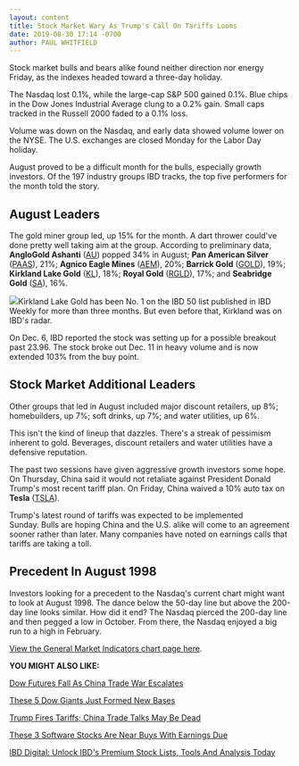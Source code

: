 ```yaml
---
layout: content
title: Stock Market Wary As Trump's Call On Tariffs Looms
date: 2019-08-30 17:14 -0700
author: PAUL WHITFIELD
---
```






Stock market bulls and bears alike found neither direction nor energy Friday, as the indexes headed toward a three-day holiday.




The Nasdaq lost 0.1%, while the large-cap S&P 500 gained 0.1%. Blue chips in the Dow Jones Industrial Average clung to a 0.2% gain. Small caps tracked in the Russell 2000 faded to a 0.1% loss.


Volume was down on the Nasdaq, and early data showed volume lower on the NYSE. The U.S. exchanges are closed Monday for the Labor Day holiday.


August proved to be a difficult month for the bulls, especially growth investors. Of the 197 industry groups IBD tracks, the top five performers for the month told the story.


August Leaders
--------------


The gold miner group led, up 15% for the month. A dart thrower could've done pretty well taking aim at the group. According to preliminary data, **AngloGold Ashanti** ([AU](https://research.investors.com/quote.aspx?symbol=AU)) popped 34% in August; **Pan American Silver** ([PAAS](https://research.investors.com/quote.aspx?symbol=PAAS)), 21%; **Agnico Eagle Mines** ([AEM](https://research.investors.com/quote.aspx?symbol=AEM)), 20%; **Barrick Gold** ([GOLD](https://research.investors.com/quote.aspx?symbol=GOLD)), 19%; **Kirkland Lake Gold** ([KL](https://research.investors.com/quote.aspx?symbol=KL)), 18%; **Royal Gold** ([RGLD](https://research.investors.com/quote.aspx?symbol=RGLD)), 17%; and **Seabridge Gold** ([SA](https://research.investors.com/quote.aspx?symbol=SA)), 16%.


![](https://www.investors.com/wp-content/uploads/2019/08/MP083019-237x300.jpg)Kirkland Lake Gold has been No. 1 on the IBD 50 list published in IBD Weekly for more than three months. But even before that, Kirkland was on IBD's radar.


On Dec. 6, IBD reported the stock was setting up for a possible breakout past 23.96. The stock broke out Dec. 11 in heavy volume and is now extended 103% from the buy point.


Stock Market Additional Leaders
-------------------------------


Other groups that led in August included major discount retailers, up 8%; homebuilders, up 7%; soft drinks, up 7%; and water utilities, up 6%.


This isn't the kind of lineup that dazzles. There's a streak of pessimism inherent to gold. Beverages, discount retailers and water utilities have a defensive reputation.


The past two sessions have given aggressive growth investors some hope. On Thursday, China said it would not retaliate against President Donald Trump's most recent tariff plan. On Friday, China waived a 10% auto tax on **Tesla** ([TSLA](https://research.investors.com/quote.aspx?symbol=TSLA)).


Trump's latest round of tariffs was expected to be implemented Sunday. Bulls are hoping China and the U.S. alike will come to an agreement sooner rather than later. Many companies have noted on earnings calls that tariffs are taking a toll.


Precedent In August 1998
------------------------


Investors looking for a precedent to the Nasdaq's current chart might want to look at August 1998. The dance below the 50-day line but above the 200-day line looks similar. How did it end? The Nasdaq pierced the 200-day line and then pegged a low in October. From there, the Nasdaq enjoyed a big run to a high in February.


[View the General Market Indicators chart page here](https://www.investors.com/wp-content/uploads/2019/08/GMI_090219.pdf).


**YOU MIGHT ALSO LIKE:**


[Dow Futures Fall As China Trade War Escalates](https://www.investors.com/market-trend/stock-market-today/dow-jones-futures-trump-tariffs-escalate-china-trade-war-can-stock-market-rally/)


[These 5 Dow Giants Just Formed New Bases](https://www.investors.com/research/dow-jones-stocks-apple-microsoft-disney-visa-goldman-sachs-buy-points/)


[Trump Fires Tariffs; China Trade Talks May Be Dead](https://www.investors.com/news/economy/china-trade-war-will-trump-blink-dow-jones/)


[These 3 Software Stocks Are Near Buys With Earnings Due](https://www.investors.com/research/software-ipo-stocks-crowdstrike-zoom-video-coupa-mongodb-slack-earnings/)


[IBD Digital: Unlock IBD's Premium Stock Lists, Tools And Analysis Today](https://www.investors.com/product/ibd-digital/?artProdLink=IBD_Digital)


 




